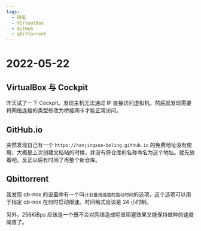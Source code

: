 ```yaml
---
tags:
  - 随笔
  - VirtualBox
  - GitHub
  - qBittorrent
---
```


# 2022-05-22

## VirtualBox 与 Cockpit

昨天试了一下 Cockpit。发现主机无法通过 IP 直接访问虚拟机。然后就发现需要将网络连接的类型修改为桥接网卡才能正常访问。

## GitHub.io

突然发现自己有一个 `https://hanjingxue-boling.github.io` 的免费地址没有使用，大概是上次创建文档站的时候，并没有将仓库的名称命名为这个地址。就先放着吧，反正以后有时间了再整个新仓库。

## Qbittorrent

我发现 qb-nox 的设置中有一个叫`计划备用速度的启动时间`的选项，这个选项可以用于指定 qb-nox 在何时启动限速。时间格式应该是 24 小时制。

另外，256KiBps 应该是一个既不会对网络造成明显阻塞效果又能保持做种的速度阈值了。
